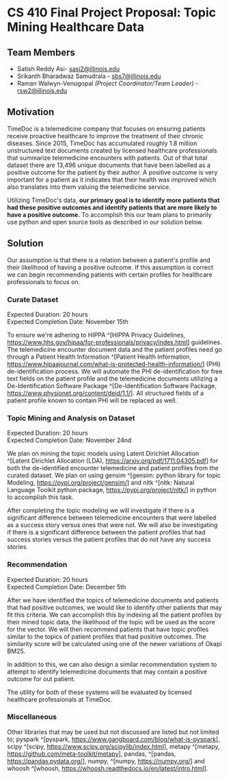 # CS 410 Final Project Proposal: Topic Mining Healthcare Data

## Team Members
- Satish Reddy Asi- [sasi2@illinois.edu](sasi2@illinois.edu)
- Srikanth Bharadwaz Samudrala - [sbs7@illinois.edu](sbs7@illinois.edu)
- Raman Walwyn-Venugopal _(Project Coordinator/Team Leader)_ - [rsw2@illinois.edu](rsw2@illinois.edu)

## Motivation

TimeDoc is a telemedicine company that focuses on ensuring patients receive
proactive healthcare to improve the treatment of their chronic diseases.  Since
2015, TimeDoc has accumulated roughly 1.8 million unstructured text documents
created by licensed healthcare professionals that summarize telemedicine
encounters with patients. Out of that total dataset there are 13,496 unique
documents that have been labelled as a positive outcome for the patient by
their author. A positive outcome is very important for a patient as it
indicates that their health was improved which also translates into them
valuing the telemedicine service.

Utilizing TimeDoc's data, __our primary goal is to identify more patients that
had these positive outcomes and identify patients that are more likely to have
a positive outcome.__ To accomplish this our team plans to primarily use python
and open source tools as described in our solution below.

## Solution

Our assumption is that there is a relation between a patient's profile and
their likelihood of having a positive outcome. If this assumption is correct we
can begin recommending patients with certain profiles for healthcare
professionals to focus on.

### Curate Dataset

Expected Duration: 20 hours  
Expected Completion Date: November 15th

To ensure we're adhering to HIPPA ^[HIPPA Privacy Guidelines,
<https://www.hhs.gov/hipaa/for-professionals/privacy/index.html>] guidelines.
The telemedicine encounter document data and the patient profiles need go
through a Patient Health Information ^[Patient Health Information,
<https://www.hipaajournal.com/what-is-protected-health-information/>] (PHI)
de-identification process. We will automate the PHI de-identification for free
text fields on the patient profile and the telemedicine documents utilizing a
De-Identification Software Package ^[De-Identification Software Package,
<https://www.physionet.org/content/deid/1.1/>]. All structured fields of a
patient profile known to contain PHI will be replaced as well.

### Topic Mining and Analysis on Dataset

Expected Duration: 20 hours  
Expected Completion Date: November 24nd

We plan on mining the topic models using Latent Dirichlet Allocation ^[Latent
Dirichlet Allocation (LDA), <https://arxiv.org/pdf/1711.04305.pdf>] for both
the de-identified encounter telemedicine and patient profiles from the curated
dataset. We plan on using gensim ^[gensim: python library for topic Modeling,
<https://pypi.org/project/gensim/>] and nltk ^[nltk: Natural Language Toolkit
python package, <https://pypi.org/project/nltk/>] in python to accomplish this
task.

After completing the topic modeling we will investigate if there is a
significant difference between telemedicine encounters that were labelled as a
success story versus ones that were not. We will also be investigating if there
is a significant difference between the patient profiles that had success
stories versus the patient profiles that do not have any success stories.

### Recommendation

Expected Duration: 20 hours  
Expected Completion Date: December 5th

After we have identified the topics of telemedicine documents and patients that
had positive outcomes, we would like to identify other patients that may fit
this criteria. We can accomplish this by indexing all the patient profiles
by their mined topic data, the likelihood of the topic will be used as the
score for the vector. We will then recommend patients that have topic profiles
similar to the topics of patient profiles that had positive outcomes. The
similarity score will be calculated using one of the newer variations of Okapi
BM25.

In addition to this, we can also design a similar recommendation system to
attempt to identify telemedicine documents that may contain a positive outcome
for out patient.

The utility for both of these systems will be evaluated by licensed healthcare
professionals at TimeDoc.

### Miscellaneous

Other libraries that may be used but not discussed are listed but not limited
to; pyspark ^[pyspark, <https://www.gangboard.com/blog/what-is-pyspark>], scipy
^[scipy, <https://www.scipy.org/scipylib/index.html>], metapy ^[metapy,
<https://github.com/meta-toolkit/metapy>], pandas, ^[pandas,
<https://pandas.pydata.org/>], numpy, ^[numpy, <https://numpy.org/>] and whoosh
^[whoosh, <https://whoosh.readthedocs.io/en/latest/intro.html>].
